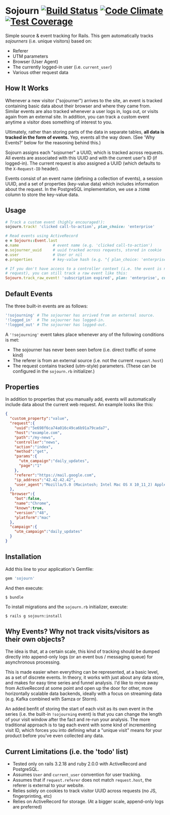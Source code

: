 # Sojourn [![Build Status](https://img.shields.io/travis/smudge/sojourn.svg)](https://travis-ci.org/smudge/sojourn) [![Code Climate](https://img.shields.io/codeclimate/github/smudge/sojourn.svg)](https://codeclimate.com/github/smudge/sojourn) [![Test Coverage](https://img.shields.io/codeclimate/coverage/github/smudge/sojourn.svg)](https://codeclimate.com/github/smudge/sojourn/coverage)

Simple source & event tracking for Rails. This gem automatically tracks *sojourners*
(i.e. unique visitors) based on:

* Referer
* UTM parameters
* Browser (User Agent)
* The currently logged-in user (i.e. `current_user`)
* Various other request data

## How It Works

Whenever a new visitor ("sojourner") arrives to the site, an event is tracked containing
basic data about their browser and where they came from. Similar events are also tracked
whenever a user logs in, logs out, or visits again from an external site. In addition,
you can track a custom event anytime a visitor does something of interest to you.

Ultimately, rather than storing parts of the data in separate tables, **all data is
tracked in the form of events.** Yep, events all the way down. (See 'Why Events?' below
for the reasoning behind this.)

Sojourn assigns each "sojourner" a UUID, which is tracked across requests. All events are
associated with this UUID and with the current user's ID (if logged-in). The current
request is also assigned a UUID (which defaults to the `X-Request-ID` header).

Events consist of an event name (defining a collection of events), a session UUID,
and a set of properties (key-value data) which includes information about the request.
In the PostgreSQL implementation, we use a `JSONB` column to store the key-value data.

## Usage

```ruby
# Track a custom event (highly encouraged!):
sojourn.track! 'clicked call-to-action', plan_choice: 'enterprise'

# Read events using ActiveRecord
e = Sojourn::Event.last
e.name               # event name (e.g. 'clicked call-to-action')
e.sojourner_uuid     # uuid tracked across requests, stored in cookie
e.user               # User or nil
e.properties         # key-value hash (e.g. "{ plan_choice: 'enterprise' }")

# If you don't have access to a controller context (i.e. the event is not occurring during a web
# request), you can still track a raw event like this:
Sojourn.track_raw_event! 'subscription expired', plan: 'enterprise', customer_id: 'xyb123'
```

## Default Events

The three built-in events are as follows:

```ruby
'!sojourning' # The sojourner has arrived from an external source.
'!logged_in'  # The sojourner has logged-in.
'!logged_out' # The sojourner has logged-out.
```

A `'!sojourning'` event takes place whenever any of the following conditions is met:

* The sojourner has never been seen before (i.e. direct traffic of some kind)
* The referer is from an external source (i.e. not the current `request.host`)
* The request contains tracked (utm-style) parameters. (These can be configured in the `sojourn.rb`
  initializer.)


## Properties

In addition to properties that you manually add, events will automatically include data about
the current web request. An example looks like this:

```json
{
  "custom_property":"value",
  "request":{
    "uuid":"5e698f6ca74a016c49ca6b91a79cada7",
    "host":"example.com",
    "path":"/my-news",
    "controller":"news",
    "action":"index",
    "method":"get",
    "params":{
      "utm_campaign":"daily_updates",
      "page":"1"
    },
    "referer":"https://mail.google.com",
    "ip_address":"42.42.42.42",
    "user_agent":"Mozilla/5.0 (Macintosh; Intel Mac OS X 10_11_2) AppleWebKit/537.36 (KHTML, like Gecko) Chrome/48.0.2564.48 Safari/537.36"
  },
  "browser":{
    "bot":false,
    "name":"Chrome",
    "known":true,
    "version":"48",
    "platform":"mac"
  },
  "campaign":{
    "utm_campaign":"daily_updates"
  }
}
```

## Installation

Add this line to your application's Gemfile:

```ruby
gem 'sojourn'
```

And then execute:

    $ bundle

To install migrations and the `sojourn.rb` initializer, execute:

    $ rails g sojourn:install

## Why Events? Why not track visits/visitors as their own objects?

The idea is that, at a certain scale, this kind of tracking should be dumped directly into
append-only logs (or an event bus / messaging queue) for asynchronous processing.

This is made easier when everything can be represented, at a basic level, as a set of discrete
events. In theory, it works with just about any data store, and makes for easy time series and
funnel analysis. I'd like to move away from ActiveRecord at some point and open up the door for
other, more horizontally scalable data backends, ideally with a focus on streaming data (e.g.
Kafka combined with Samza or Storm).

An added benfit of storing the start of each visit as its own event in the series (i.e. the
built-in `!sojourning` event) is that you can change the length of your visit window after
the fact and re-run your analysis. The more traditional approach is to tag each event with
some kind of incrementing visit ID, which forces you into defining what a "unique visit"
means for your product before you've even collected any data.

## Current Limitations (i.e. the 'todo' list)

* Tested only on rails 3.2.18 and ruby 2.0.0 with ActiveRecord and PostgreSQL.
* Assumes `User` and `current_user` convention for user tracking.
* Assumes that if `request.referer` does not match `request.host`, the referer is external to your
  website.
* Relies solely on cookies to track visitor UUID across requests (no JS, fingerprinting, etc)
* Relies on ActiveRecord for storage. (At a bigger scale, append-only logs are preferred)
